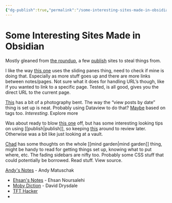 ```yaml
---
{"dg-publish":true,"permalink":"/some-interesting-sites-made-in-obsidian/","title":"Some Interesting Sites Made in Obsidian","noteIcon":""}
---
```



# Some Interesting Sites Made in Obsidian

Mostly gleaned from [the roundup](https://www.eleanorkonik.com/2022-04-22/), a few [publish](publish.md) sites to steal things from. 

I like the way [this one](https://lab.marconoris.com/About/Amanda+Cuesta) uses the sliding panes thing, need to check if mine is doing that. Especially as more stuff goes up and there are more links between notes/pages. Not sure what it does for handling URL’s though, like if you wanted to link to a specific page. Tested, is all good, gives you the direct URL to the current page. 

[This](https://www.andricheli.com/02Blog/Home) has a bit of a photography bent. The way the “view posts by date” thing is set up is neat. Probably using Dataview to do that? [Maybe](https://www.andricheli.com/02Blog/👩🏽%E2%80%8D💻+Productivity/Obsidian+Publish) based on tags too. *Interesting*. Explore more

Was about ready to blow [this one](https://notes.joschua.io/50+Slipbox/Obsidian+Publish) off, but has some interesting looking tips on using [[publish\|publish]], so keeping [this](https://notes.joschua.io/50+Slipbox/Obsidian+Publish) around to review later. Otherwise was a bit like just looking at a vault. 

[Chad](https://mister-chad.com/mind+gardens/!+mind+garden) has some thoughts on the whole [[mind garden\|mind garden]] thing, might be handy to read for getting things set up, knowing what to put where, etc. The fading sidebars are nifty too. Probably some CSS stuff that could potentially be borrowed. Read stuff. View source. 

[Andy's Notes](https://publish.obsidian.md/andymatuschak/_Start+Here) - Andy Matuschak

- [Ehsan's Notes](https://notes.thisisehsan.com/Networked+Note+Making/A+designer's+guide+to+networked+notemaking+with+Obsidian) - Ehsan Noursalehi
- [Moby Diction](https://publish.obsidian.md/mobydiction/_About) - David Drysdale
- [TFT Hacker](https://tfthacker.com/Welcome)
- 
